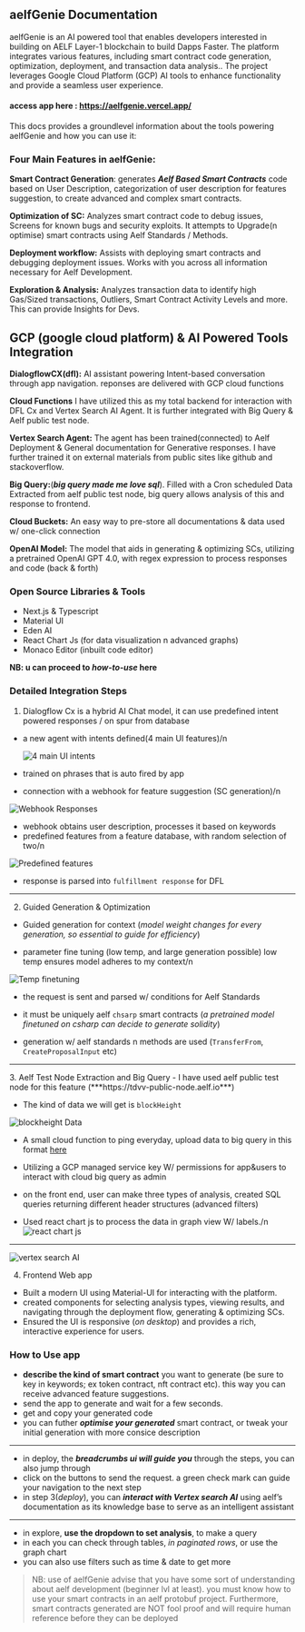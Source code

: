 ## aelfGenie Documentation

aelfGenie is an AI powered tool that enables developers interested in building on AELF Layer-1 blockchain to build Dapps Faster. The platform integrates various features, including smart contract code generation, optimization, deployment, and transaction data analysis.. The project leverages Google Cloud Platform (GCP) AI tools to enhance functionality and provide a seamless user experience.

#### access app here : https://aelfgenie.vercel.app/

This docs provides a groundlevel information about the tools powering aelfGenie and how you can use it:


### Four Main Features in aelfGenie:
**Smart Contract Generation**: generates ***Aelf Based Smart Contracts*** code based on User Description, categorization of user description for features suggestion, to create advanced and complex smart contracts.

**Optimization of SC:** Analyzes smart contract code to debug issues, Screens for known bugs and security exploits. It attempts to Upgrade(n optimise) smart contracts using Aelf Standards / Methods.

**Deployment workflow:** Assists with deploying smart contracts and debugging deployment issues. Works with you across all information necessary for Aelf Development.

**Exploration & Analysis:** Analyzes transaction data to identify high Gas/Sized transactions, Outliers, Smart Contract Activity Levels and more. This can provide Insights for Devs.


## GCP (google cloud platform) & AI Powered Tools Integration

**DialogflowCX(dfl):** AI assistant powering Intent-based conversation through app navigation. reponses are delivered with GCP cloud functions

**Cloud Functions** I have utilized this as my total backend for interaction with DFL Cx and Vertex Search AI Agent. It is further integrated with Big Query & Aelf public test node.

**Vertex Search Agent:** The agent has been trained(connected) to Aelf Deployment & General documentation for Generative responses. I have further trained it on external materials from public sites like github and stackoverflow.

**Big Query:**(***big query made me love sql***). Filled with a Cron scheduled Data Extracted from aelf public test node, big query allows analysis of this and response to frontend.

**Cloud Buckets:** An easy way to pre-store all documentations & data used w/ one-click connection

**OpenAI Model:** The model that aids in generating & optimizing SCs, utilizing a pretrained OpenAI GPT 4.0, with regex expression to process responses and code (back & forth)

### Open Source Libraries & Tools
* Next.js & Typescript
* Material UI
* Eden AI
* React Chart Js (for data visualization n advanced graphs)
* Monaco Editor (inbuilt code editor)

**NB: u can proceed to *how-to-use* here**

### Detailed Integration Steps
1. Dialogflow Cx is a hybrid AI Chat model, it can use predefined intent powered responses / on spur from database
- a new agent with intents defined(4 main UI features)/n
  
  ![4 main UI intents](images/2.png)
- trained on phrases that is auto fired by app
- connection with a webhook for feature suggestion (SC generation)/n

 ![Webhook Responses](images/3.png)
- webhook obtains user description, processes it based on keywords
- predefined features from a feature database, with random selection of two/n

 ![Predefined features](images/4.png)
- response is parsed into `fulfillment response` for DFL

<hr>

2. Guided Generation & Optimization
- Guided generation for context (*model weight changes for every generation, so essential to guide for efficiency*)

- parameter fine tuning (low temp, and large generation possible) low temp ensures model adheres to my context/n
  
![Temp finetuning](images/5.png)
- the request is sent and parsed w/ conditions for Aelf Standards
  
- it must be uniquely aelf `chsarp` smart contracts (*a pretrained model finetuned on csharp can decide to generate solidity*)
  
- generation w/ aelf standards n methods are used (`TransferFrom`, `CreateProposalInput` etc)

<hr>
3. Aelf Test Node Extraction and Big Query
- I have used aelf public test node for this feature (***https://tdvv-public-node.aelf.io***)

- The kind of data we will get is `blockHeight`

 ![blockheight Data](images/6.png)
- A small cloud function to ping everyday, upload data to big query in this format  [here](lib/fetchAndUploadTransactions.js)
  
- Utilizing a GCP managed service key W/ permissions for  app&users to interact with cloud big query as admin
  
- on the front end, user can make three types of analysis, created SQL queries returning different header structures (advanced filters)
- Used react chart js to process the data in graph view W/ labels./n
 ![react chart js](images/8.png)

<hr>

 ![vertex search AI](images/9.png)

4. Frontend Web app
- Built a modern UI using Material-UI for interacting with the platform.
- created components for selecting analysis types, viewing results, and navigating through the deployment flow, generating & optimizing SCs.
- Ensured the UI is responsive (*on desktop*) and provides a rich, interactive experience for users.


### How to Use app
- **describe the kind of smart contract** you want to generate (be sure to key in keywords; ex token contract, nft contract etc). this way you can receive advanced feature suggestions.
- send the app to generate and wait for a few seconds. 
- get and copy your generated code
- you can futher ***optimise your generated*** smart contract, or tweak your initial generation with more consice description

<hr>

- in deploy, the ***breadcrumbs ui will guide you*** through the steps, you can also jump through
- click on the buttons to send the request. a green check mark can guide your navigation to the next step
- in step 3(*deploy*), you can ***interact with Vertex search AI*** using aelf’s documentation as its knowledge base to serve as an intelligent assistant
<hr>

- in explore, **use the dropdown to set analysis**, to make a query
- in each you can check through tables, *in paginated rows*, or use the graph chart
- you can also use filters such as time & date to get more 



> NB: use of aelfGenie advise that you have some sort of understanding about aelf development (beginner lvl at least). you must know how to use your smart contracts in an aelf protobuf project.
Furthermore, smart contracts generated are NOT fool proof and will require human reference before they can be deployed

